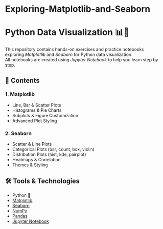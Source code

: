 # Exploring-Matplotlib-and-Seaborn
# Python Data Visualization 📊🎨  

This repository contains hands-on exercises and practice notebooks exploring *Matplotlib* and *Seaborn* for Python data visualization.  
All notebooks are created using *Jupyter Notebook* to help you learn step by step.  

## 📂 Contents  

### 1. Matplotlib  
- Line, Bar & Scatter Plots  
- Histograms & Pie Charts  
- Subplots & Figure Customization  
- Advanced Plot Styling  

### 2. Seaborn  
- Scatter & Line Plots  
- Categorical Plots (bar, count, box, violin)  
- Distribution Plots (hist, kde, pairplot)  
- Heatmaps & Correlation  
- Themes & Styling  

## 🛠 Tools & Technologies  
- Python 🐍  
- [Matplotlib](https://matplotlib.org/)  
- [Seaborn](https://seaborn.pydata.org/)  
- [NumPy](https://numpy.org/)  
- [Pandas](https://pandas.pydata.org/)  
- [Jupyter Notebook](https://jupyter.org/)
